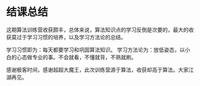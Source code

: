 # 结课总结

 这期算法训练营收获颇丰，总体来说，算法知识点的学习反倒是次要的，最大的收获莫过于学习习惯的培养，以及学习方法论的总结。  


 学习习惯即为：每天都要学习和巩固算法知识。
 学习方法论为：放低姿态，以小白的心态做专业的事。不会就看，不懂就背，不熟就刷。  


 感谢极客时间，感谢超超大魔王，此次训练营源于算法，收获却高于算法。大家江湖再见。  
